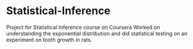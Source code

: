 # Statistical-Inference
Project for Statistical Inference course on Coursera
Worked on understanding the exponential distribution and did statistical testing on an experiment on tooth growth in rats.
